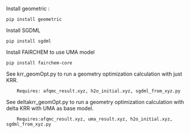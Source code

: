 Install geometric :

    pip install geometric

Install SGDML

    pip install sgdml

Install FAIRCHEM to use UMA model

    pip install fairchem-core

See krr_geomOpt.py to run a geometry optimization calculation with just KRR.

        Requires: afqmc_result.xyz, h2o_initial.xyz, sgdml_from_xyz.py

See deltakrr_geomOpt.py to run a geometry optimization calculation with delta KRR with UMA as base model. 

        Requires:afqmc_result.xyz, uma_result.xyz, h2o_initial.xyz, sgdml_from_xyz.py
